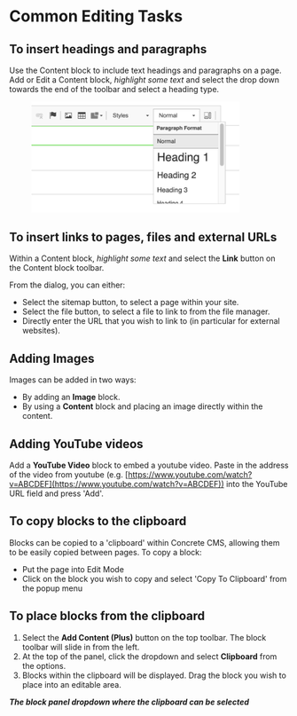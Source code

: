 # Common Editing Tasks

## To insert headings and paragraphs

Use the Content block to include text headings and paragraphs on a page. Add or Edit a Content block, _highlight some text_ and select the drop down towards the end of the toolbar and select a heading type.

<figure><img src="../.gitbook/assets/editor.png" alt="" width="375"><figcaption></figcaption></figure>

## To insert links to pages, files and external URLs

Within a Content block, _highlight some text_ and select the **Link** button on the Content block toolbar.

From the dialog, you can either:

* Select the sitemap button, to select a page within your site.
* Select the file button, to select a file to link to from the file manager.
* Directly enter the URL that you wish to link to (in particular for external websites).

## Adding Images

Images can be added in two ways:

* By adding an **Image** block.
* By using a **Content** block and placing an image directly within the content.

## Adding YouTube videos

Add a **YouTube Video** block to embed a youtube video. Paste in the address of the video from youtube (e.g. [https://www.youtube.com/watch?v=ABCDEF](https://www.youtube.com/watch?v=ABCDEF)) into the YouTube URL field and press 'Add'.

## To copy blocks to the clipboard

Blocks can be copied to a 'clipboard' within Concrete CMS, allowing them to be easily copied between pages. To copy a block:

* Put the page into Edit Mode
* Click on the block you wish to copy and select 'Copy To Clipboard' from the popup menu

## To place blocks from the clipboard

1. Select the **Add Content (Plus)** button on the top toolbar. The block toolbar will slide in from the left.
2. At the top of the panel, click the dropdown and select **Clipboard** from the options.
3. Blocks within the clipboard will be displayed. Drag the block you wish to place into an editable area.

_**The block panel dropdown where the clipboard can be selected**_
